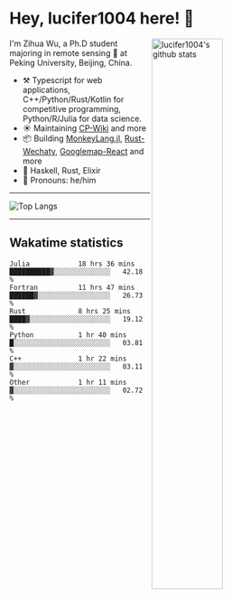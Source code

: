 # Hey, lucifer1004 here! :wave:

<img width="50%" align="right" alt="lucifer1004's github stats" src="https://github-readme-stats.vercel.app/api?username=lucifer1004&show_icons=true">

I'm Zihua Wu, a Ph.D student majoring in remote sensing :satellite: at Peking University, Beijing, China.

- :hammer_and_pick: Typescript for web applications, C++/Python/Rust/Kotlin for competitive programming, Python/R/Julia for data science.
- :sunny: Maintaining [CP-Wiki](https://cp-wiki.vercel.app) and more 
- :package: Building [MonkeyLang.jl](https://github.com/lucifer1004/MonkeyLang.jl), [Rust-Wechaty](https://github.com/wechaty/rust-wechaty), [Googlemap-React](https://github.com/googlemap-react/googlemap-react) and more
- :seedling: Haskell, Rust, Elixir
- :man: Pronouns: he/him

---

![Top Langs](https://github-readme-stats.vercel.app/api/top-langs/?username=lucifer1004&layout=compact)

---

## Wakatime statistics

<!--START_SECTION:waka-->

```text
Julia            18 hrs 36 mins  ██████████▓░░░░░░░░░░░░░░   42.18 %
Fortran          11 hrs 47 mins  ██████▓░░░░░░░░░░░░░░░░░░   26.73 %
Rust             8 hrs 25 mins   ████▓░░░░░░░░░░░░░░░░░░░░   19.12 %
Python           1 hr 40 mins    █░░░░░░░░░░░░░░░░░░░░░░░░   03.81 %
C++              1 hr 22 mins    ▓░░░░░░░░░░░░░░░░░░░░░░░░   03.11 %
Other            1 hr 11 mins    ▓░░░░░░░░░░░░░░░░░░░░░░░░   02.72 %
```

<!--END_SECTION:waka-->
